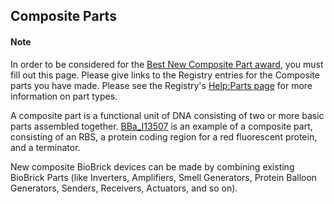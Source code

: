 ## Composite Parts

#### Note

In order to be considered for the [Best New Composite Part
award](http://2015.igem.org/Judging/Awards#SpecialPrizes), you must fill out
this page. Please give links to the Registry entries for the Composite parts you
have made. Please see the Registry's [Help:Parts
page](http://parts.igem.org/Help:Parts#Basic_and_Composite_Parts) for more
information on part types.

A composite part is a functional unit of DNA consisting of two or more basic
parts assembled together.
[BBa_I13507](http://parts.igem.org/wiki/index.php/Part:BBa_I13507) is an example
of a composite part, consisting of an RBS, a protein coding region for a red
fluorescent protein, and a terminator.

New composite BioBrick devices can be made by combining existing BioBrick Parts
(like Inverters, Amplifiers, Smell Generators, Protein Balloon Generators,
Senders, Receivers, Actuators, and so on).
